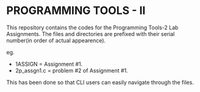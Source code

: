 # PROGRAMMING TOOLS - II
This repository contains the codes for the Programming Tools-2 Lab Assignments.
The files and directories are prefixed with their serial number(in order of 
actual appearence).

eg. 
* 1ASSIGN = Assignment \#1.
* 2p_assgn1.c = problem \#2 of Assignment \#1.

This has been done so that CLI users can easily navigate through the files.
